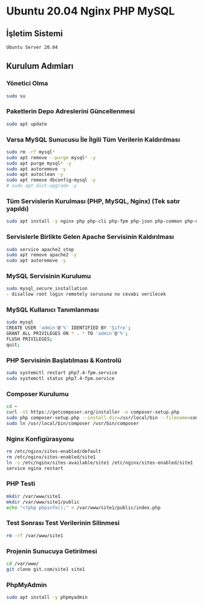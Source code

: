 # Ubuntu 20.04 Nginx PHP MySQL

## İşletim Sistemi
```sh
Ubuntu Server 20.04
```
## Kurulum Adımları

### Yönetici Olma
```sh
sudo su
```
### Paketlerin Depo Adreslerini Güncellenmesi
```sh
sudo apt update
```
### Varsa MySQL Sunucusu İle İlgili Tüm Verilerin Kaldırılması
```sh
sudo rm -rf mysql*
sudo apt remove --purge mysql* -y
sudo apt purge mysql* -y
sudo apt autoremove -y
sudo apt autoclean -y
sudo apt remove dbconfig-mysql -y
# sudo apt dist-upgrade -y
```
### Tüm Servislerin Kurulması (PHP, MySQL, Nginx) (Tek satır yapıldı)
```sh
sudo apt install -y nginx php php-cli php-fpm php-json php-common php-mysql php-zip php-gd php-mbstring php-curl php-xml php-pear php-bcmath
```
### Servislerle Birlikte Gelen Apache Servisinin Kaldırılması
```sh
sudo service apache2 stop
sudo apt remove apache2 -y
sudo apt autoremove -y
```
### MySQL Servisinin Kurulumu
```sh
sudo mysql_secure_installation
- disallow root login remotely sorusuna no cevabı verilecek
```
### MySQL Kullanıcı Tanımlanması
```sh
sudo mysql
CREATE USER 'admin'@'%' IDENTIFIED BY 'Şifre';
GRANT ALL PRIVILEGES ON * . * TO 'admin'@'%';
FLUSH PRIVILEGES;
quit;
```
### PHP Servisinin Başlatılması &amp; Kontrolü
```sh
sudo systemctl restart php7.4-fpm.service
sudo systemctl status php7.4-fpm.service
```
### Composer Kurulumu
```sh
cd ~
curl -sS https://getcomposer.org/installer -o composer-setup.php
sudo php composer-setup.php --install-dir=/usr/local/bin --filename=composer
sudo ln /usr/local/bin/composer /usr/bin/composer
```
### Nginx Konfigürasyonu
```sh
rm /etc/nginx/sites-enabled/default
rm /etc/nginx/sites-enabled/site1
ln -s /etc/nginx/sites-available/site1 /etc/nginx/sites-enabled/site1
service nginx restart
```
### PHP Testi
```sh
mkdir /var/www/site1
mkdir /var/www/site1/public
echo "<?php phpinfo();" > /var/www/site1/public/index.php
```
### Test Sonrası Test Verilerinin Silinmesi
```sh
rm -rf /var/www/site1
```
### Projenin Sunucuya Getirilmesi
```sh
cd /var/www/
git clone git.com/site1 site1
```
### PhpMyAdmin
```sh
sudo apt install -y phpmyadmin
```